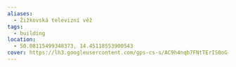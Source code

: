 ```yaml
---
aliases:
  - Žižkovská televizní věž
tags:
  - building
location:
  - 50.08115499348373, 14.45118553900543
cover: https://lh3.googleusercontent.com/gps-cs-s/AC9h4nqb7FNtTErIS0oG-5IkHN2JS42VDvPqTa7gPL9oOA4l8u-pYqAoaLg1880uVjewmv3Jr6hJFGS0Qtc3Equarr9xpzccUaKbJoevwfZmTW8b71m_7eWQXtmldvHelwse29lvD1a7gw=w408-h544-k-no
---
```

